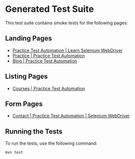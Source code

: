 # Generated Test Suite

This test suite contains smoke tests for the following pages:

## Landing Pages

- [Practice Test Automation | Learn Selenium WebDriver](https://practicetestautomation.com/)
- [Practice | Practice Test Automation](https://practicetestautomation.com/practice/)
- [Blog | Practice Test Automation](https://practicetestautomation.com/blog/)

## Listing Pages

- [Courses | Practice Test Automation](https://practicetestautomation.com/courses/)

## Form Pages

- [Contact | Practice Test Automation | Selenium WebDriver](https://practicetestautomation.com/contact/)

## Running the Tests

To run the tests, use the following command:

```bash
mvn test
```
